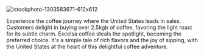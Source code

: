 ![istockphoto-1303583671-612x612](https://github.com/Gaoloy/Coffee-Sales-ExcelDashboard/assets/143927850/7a7c7156-081a-4e47-90e3-3cf114043354)


Experience the coffee journey where the United States leads in sales. Customers delight in buying over 2.5kgb of coffee, favoring the light roast for its subtle charm. Excelsa coffee steals the spotlight, becoming the preferred choice. It's a simple tale of rich flavors and the joy of sipping, with the United States at the heart of this delightful coffee adventure.
